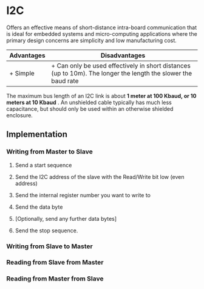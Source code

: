 # I2C

Offers an effective means of short-distance intra-board communication that is ideal for embedded systems and micro-computing applications where the primary design concerns are simplicity and low manufacturing cost.

| Advantages | Disadvantages |
| --- | --- |
| + Simple | + Can only be used effectively in short distances (up to 10m). The longer the length the slower the baud rate |

The maximum bus length of an I2C link is about **1 meter at 100 Kbaud, or 10 meters at 10 Kbaud**
. An unshielded cable typically has much less capacitance, but should only be used within an otherwise shielded enclosure.

## Implementation

### Writing from Master to Slave

1. Send a start sequence

2. Send the I2C address of the slave with the Read/Write bit low (even address)

3. Send the internal register number you want to write to

4. Send the data byte

5. [Optionally, send any further data bytes]

6. Send the stop sequence. 

### Writing from Slave to Master

### Reading from Slave from Master

### Reading from Master from Slave
